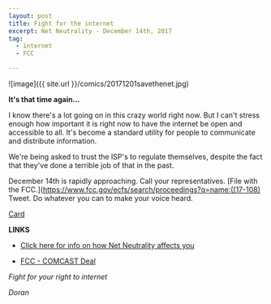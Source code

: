 ```yaml
---
layout: post
title: Fight for the internet
excerpt: Net Neutrality - December 14th, 2017
tag:
  - internet
  - FCC

---
```


![image]({{ site.url }}/comics/20171201savethenet.jpg)

**It's that time again...**

I know there's a lot going on in this crazy world right now. But I can't stress enough how important it is right now to have the internet be open and accessible to all. It's become a standard utility for people to communicate and distribute information.

We're being asked to trust the ISP's to regulate themselves, despite the fact that they've done a terrible job of that in the past.

December 14th is rapidly approaching. Call your representatives. [File with the FCC.](https://www.fcc.gov/ecfs/search/proceedings?q=name:((17-108) Tweet. Do whatever you can to make your voice heard.

  <a class=”embedly-card” href=”https://www.vpnmentor.com/wp-content/uploads/2017/07/vpnMentor_Banner_BlackBlue.png”>Card</a>
  <script async src=”//cdn.embedly.com/widgets/platform.js” charset=”UTF-8″></script>

**LINKS**
- [Click here for info on how Net Neutrality affects you][9f6ed1bb]

  [9f6ed1bb]: https://www.vpnmentor.com/blog/save-date-save-net-neutrality/ "www.vpnmentor.com"

- [FCC - COMCAST Deal](https://www.techhive.com/article/3239127/streaming-services/the-demise-of-net-neutrality-isnt-the-biggest-threat-to-cord-cutting.html)


*Fight for your right to internet*

*Doran*
